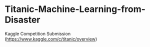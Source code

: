 # Titanic-Machine-Learning-from-Disaster
Kaggle Competition Submission (https://www.kaggle.com/c/titanic/overview)

